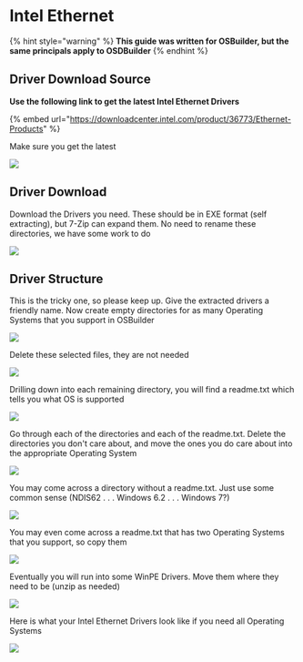 # Intel Ethernet

{% hint style="warning" %}
**This guide was written for OSBuilder, but the same principals apply to OSDBuilder**
{% endhint %}

## Driver Download Source

**Use the following link to get the latest Intel Ethernet Drivers**

{% embed url="https://downloadcenter.intel.com/product/36773/Ethernet-Products" %}

Make sure you get the latest

![](../../../../../.gitbook/assets/image%20%2814%29.png)

## Driver Download

Download the Drivers you need.  These should be in EXE format \(self extracting\), but 7-Zip can expand them.  No need to rename these directories, we have some work to do

![](../../../../../.gitbook/assets/image%20%2815%29.png)

## Driver Structure

This is the tricky one, so please keep up.  Give the extracted drivers a friendly name.  Now create empty directories for as many Operating Systems that you support in OSBuilder

![](../../../../../.gitbook/assets/image%20%28121%29.png)

Delete these selected files, they are not needed

![](../../../../../.gitbook/assets/image%20%28166%29.png)

Drilling down into each remaining directory, you will find a readme.txt which tells you what OS is supported

![](../../../../../.gitbook/assets/image%20%28180%29.png)

Go through each of the directories and each of the readme.txt.  Delete the directories you don't care about, and move the ones you do care about into the appropriate Operating System

![](../../../../../.gitbook/assets/image%20%28113%29.png)

You may come across a directory without a readme.txt.  Just use some common sense \(NDIS62 . . . Windows 6.2 . . . Windows 7?\)

![](../../../../../.gitbook/assets/image%20%2830%29.png)

You may even come across a readme.txt that has two Operating Systems that you support, so copy them

![](../../../../../.gitbook/assets/image%20%28335%29.png)

Eventually you will run into some WinPE Drivers.  Move them where they need to be \(unzip as needed\)

![](../../../../../.gitbook/assets/image%20%28306%29.png)

Here is what your Intel Ethernet Drivers look like if you need all Operating Systems

![](../../../../../.gitbook/assets/image%20%2883%29.png)

## 

